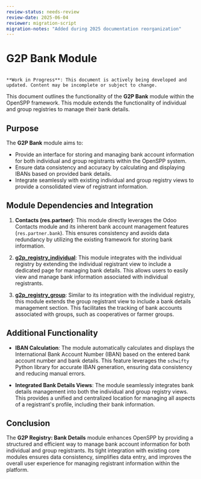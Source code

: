 ```yaml
---
review-status: needs-review
review-date: 2025-06-04
reviewer: migration-script
migration-notes: "Added during 2025 documentation reorganization"
---
```


# G2P Bank Module

```{warning}

**Work in Progress**: This document is actively being developed and updated. Content may be incomplete or subject to change.
```

This document outlines the functionality of the **G2P Bank** module within the OpenSPP framework. This module extends the functionality of individual and group registries to manage their bank details.

## Purpose

The **G2P Bank** module aims to:

* Provide an interface for storing and managing bank account information for both individual and group registrants within the OpenSPP system.
* Ensure data consistency and accuracy by calculating and displaying IBANs based on provided bank details.
* Integrate seamlessly with existing individual and group registry views to provide a consolidated view of registrant information.

## Module Dependencies and Integration

1. **Contacts (res.partner)**: This module directly leverages the Odoo Contacts module and its inherent bank account management features (`res.partner.bank`). This ensures consistency and avoids data redundancy by utilizing the existing framework for storing bank information.

2. **[g2p_registry_individual](g2p_registry_individual)**: This module integrates with the individual registry by extending the individual registrant view to include a dedicated page for managing bank details. This allows users to easily view and manage bank information associated with individual registrants.

3. **[g2p_registry_group](g2p_registry_group)**:  Similar to its integration with the individual registry, this module extends the group registrant view to include a bank details management section. This facilitates the tracking of bank accounts associated with groups, such as cooperatives or farmer groups.

## Additional Functionality

* **IBAN Calculation**: The module automatically calculates and displays the International Bank Account Number (IBAN) based on the entered bank account number and bank details. This feature leverages the `schwifty` Python library for accurate IBAN generation, ensuring data consistency and reducing manual errors. 

* **Integrated Bank Details Views**:  The module seamlessly integrates bank details management into both the individual and group registry views.  This provides a unified and centralized location for managing all aspects of a registrant's profile, including their bank information.

## Conclusion

The **G2P Registry: Bank Details** module enhances OpenSPP by providing a structured and efficient way to manage bank account information for both individual and group registrants.  Its tight integration with existing core modules ensures data consistency, simplifies data entry, and improves the overall user experience for managing registrant information within the platform. 
